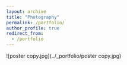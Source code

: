 ```yaml
---
layout: archive
title: "Photography"
permalink: /portfolio/
author_profile: true
redirect_from:
  - /portfolio
---
```

![poster copy.jpg](../_portfolio/poster copy.jpg)